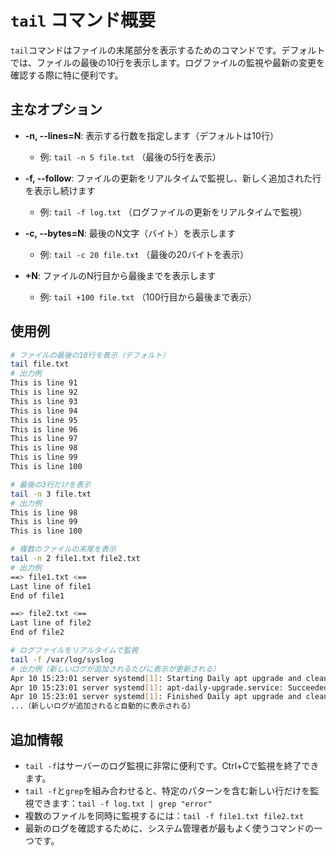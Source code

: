 # `tail` コマンド概要

`tail`コマンドはファイルの末尾部分を表示するためのコマンドです。デフォルトでは、ファイルの最後の10行を表示します。ログファイルの監視や最新の変更を確認する際に特に便利です。

## 主なオプション

- **-n, --lines=N**: 表示する行数を指定します（デフォルトは10行）
  - 例: `tail -n 5 file.txt` （最後の5行を表示）

- **-f, --follow**: ファイルの更新をリアルタイムで監視し、新しく追加された行を表示し続けます
  - 例: `tail -f log.txt` （ログファイルの更新をリアルタイムで監視）

- **-c, --bytes=N**: 最後のN文字（バイト）を表示します
  - 例: `tail -c 20 file.txt` （最後の20バイトを表示）

- **+N**: ファイルのN行目から最後までを表示します
  - 例: `tail +100 file.txt` （100行目から最後まで表示）

## 使用例

```bash
# ファイルの最後の10行を表示（デフォルト）
tail file.txt
# 出力例
This is line 91
This is line 92
This is line 93
This is line 94
This is line 95
This is line 96
This is line 97
This is line 98
This is line 99
This is line 100

# 最後の3行だけを表示
tail -n 3 file.txt
# 出力例
This is line 98
This is line 99
This is line 100

# 複数のファイルの末尾を表示
tail -n 2 file1.txt file2.txt
# 出力例
==> file1.txt <==
Last line of file1
End of file1

==> file2.txt <==
Last line of file2
End of file2

# ログファイルをリアルタイムで監視
tail -f /var/log/syslog
# 出力例（新しいログが追加されるたびに表示が更新される）
Apr 10 15:23:01 server systemd[1]: Starting Daily apt upgrade and clean activities...
Apr 10 15:23:01 server systemd[1]: apt-daily-upgrade.service: Succeeded.
Apr 10 15:23:01 server systemd[1]: Finished Daily apt upgrade and clean activities.
...（新しいログが追加されると自動的に表示される）
```

## 追加情報

- `tail -f`はサーバーのログ監視に非常に便利です。Ctrl+Cで監視を終了できます。
- `tail -f`と`grep`を組み合わせると、特定のパターンを含む新しい行だけを監視できます：`tail -f log.txt | grep "error"`
- 複数のファイルを同時に監視するには：`tail -f file1.txt file2.txt`
- 最新のログを確認するために、システム管理者が最もよく使うコマンドの一つです。